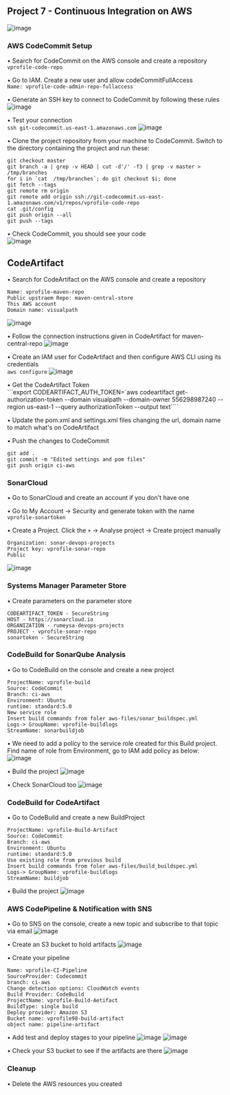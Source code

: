 ## Project 7 - Continuous Integration on AWS

![image](https://user-images.githubusercontent.com/31238382/231545952-f3bbd9a5-b5c4-4a13-b3e1-a668521afe08.png)

### AWS CodeCommit Setup
• Search for CodeCommit on the AWS console and create a repository <br>
```vprofile-code-repo```

• Go to IAM. Create a new user and allow codeCommitFullAccess <br>
```Name: vprofile-code-admin-repo-fullaccess```

• Generate an SSH key to connect to CodeCommit by following these rules
![image](https://user-images.githubusercontent.com/31238382/231552269-6d0d63d5-5c7f-4de8-bb39-e7d744fe2eb0.png)

• Test your connection<br>
```ssh git-codecommit.us-east-1.amazonaws.com```
![image](https://user-images.githubusercontent.com/31238382/231552620-041a608c-e3d4-4632-b831-850109551a26.png)

• Clone the project repository from your machine to CodeCommit. Switch to the directory containing the project and run these:<br>
```
git checkout master
git branch -a | grep -v HEAD | cut -d'/' -f3 | grep -v master > /tmp/branches
for i in `cat  /tmp/branches`; do git checkout $i; done
git fetch --tags
git remote rm origin
git remote add origin ssh://git-codecommit.us-east-1.amazonaws.com/v1/repos/vprofile-code-repo
cat .git/config
git push origin --all
git push --tags
```

• Check CodeCommit, you should see your code<br>
![image](https://user-images.githubusercontent.com/31238382/231553118-3f7a89c7-c94b-47a6-ab74-5de82da5f358.png)

## CodeArtifact
• Search for CodeArtifact on the AWS console and create a repository <br>
```
Name: vprofile-maven-repo
Public upstraem Repo: maven-central-store
This AWS account
Domain name: visualpath
```
![image](https://user-images.githubusercontent.com/31238382/231553582-55ecd57a-d420-4048-9608-86fb43741b8c.png)

• Follow the connection instructions given in CodeArtifact for maven-central-repo
![image](https://user-images.githubusercontent.com/31238382/231554031-082c4617-c53b-4f0e-90ea-c58fd827f680.png)

• Create an IAM user for CodeArtifact and then configure AWS CLI using its credentials <br>
```aws configure```
![image](https://user-images.githubusercontent.com/31238382/231554627-5b84cee4-c292-488e-a208-ee9f168bb3eb.png)

• Get the CodeArtifact Token <br>
```export CODEARTIFACT_AUTH_TOKEN=`aws codeartifact get-authorization-token --domain visualpath --domain-owner 556298987240 --region us-east-1 --query authorizationToken --output text````

• Update the pom.xml and settings.xml files changing the url, domain name to match what's on CodeArtifact <br>

• Push the changes to CodeCommit <br>
```
git add .
git commit -m "Edited settings and pom files"
git push origin ci-aws
```

### SonarCloud
• Go to SonarCloud and create an account if you don't have one <br>

• Go to My Account -> Security and generate token with the name ```vprofile-sonartoken``` <br>

• Create a Project. Click the ```+``` -> Analyse project -> Create project manually <br>
```
Organization: sonar-devops-projects
Project key: vprofile-sonar-repo
Public
```
![image](https://user-images.githubusercontent.com/31238382/231556256-158450f7-8d4c-4cda-983d-1742f2a84895.png)

### Systems Manager Parameter Store
• Create parameters on the parameter store <br>
```
CODEARTIFACT_TOKEN - SecureString	
HOST - https://sonarcloud.io
ORGANIZATION - rumeysa-devops-projects
PROJECT - vprofile-sonar-repo
sonartoken - SecureString
```

### CodeBuild for SonarQube Analysis
• Go to CodeBuild on the console and create a new project <br>
```
ProjectName: vprofile-build
Source: CodeCommit
Branch: ci-aws
Environment: Ubuntu
runtime: standard:5.0
New service role
Insert build commands from foler aws-files/sonar_buildspec.yml
Logs-> GroupName: vprofile-buildlogs
StreamName: sonarbuildjob
```

• We need to add a policy to the service role created for this Build project. Find name of role from Environment, go to IAM add policy as below:
![image](https://user-images.githubusercontent.com/31238382/231557045-1b4a9ddf-5d71-4451-bb4e-b56621d32e14.png)

• Build the project
![image](https://user-images.githubusercontent.com/31238382/231557192-0a64c780-1548-46f7-ae10-f695595e3fff.png)

• Check SonarCloud too
![image](https://user-images.githubusercontent.com/31238382/231557379-18a9ff1b-a157-45af-a514-6caf67a5d746.png)

### CodeBuild for CodeArtifact
• Go to CodeBuild and create a new BuildProject<br>
```
ProjectName: vprofile-Build-Artifact
Source: CodeCommit
Branch: ci-aws
Environment: Ubuntu
runtime: standard:5.0
Use existing role from previous build
Insert build commands from foler aws-files/build_buildspec.yml
Logs-> GroupName: vprofile-buildlogs
StreamName: buildjob
```

• Build the project
![image](https://user-images.githubusercontent.com/31238382/231557878-8a7e6800-056d-478d-88d3-f9b40e2ce81c.png)

### AWS CodePipeline & Notification with SNS
• Go to SNS on the console, create a new topic and subscribe to that topic via email
![image](https://user-images.githubusercontent.com/31238382/231558085-7b7c4bef-2749-477a-a411-e3f3c59b04b4.png)

• Create an S3 bucket to hold artifacts
![image](https://user-images.githubusercontent.com/31238382/231558332-9ace5e9f-630f-43d8-98cf-d51ec99c2cdf.png)

• Create your pipeline
```
Name: vprofile-CI-Pipeline
SourceProvider: Codecommit
branch: ci-aws
Change detection options: CloudWatch events
Build Provider: CodeBuild
ProjectName: vprofile-Build-Aetifact
BuildType: single build
Deploy provider: Amazon S3
Bucket name: vprofile98-build-artifact
object name: pipeline-artifact
```

• Add test and deploy stages to your pipeline
![image](https://user-images.githubusercontent.com/31238382/231558714-4496a633-c6e7-409b-845f-678fdb300f40.png)
![image](https://user-images.githubusercontent.com/31238382/231558781-edefcdbb-bf5e-4467-a794-76eef2e46e8c.png)

• Check your S3 bucket to see if the artifacts are there
![image](https://user-images.githubusercontent.com/31238382/231558920-65b371de-6ed7-453d-89da-07ff80242f0a.png)

### Cleanup
• Delete the AWS resources you created


